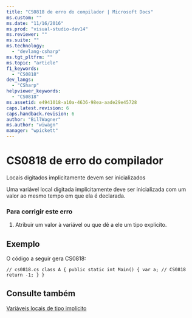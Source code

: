 ```yaml
---
title: "CS0818 de erro do compilador | Microsoft Docs"
ms.custom: ""
ms.date: "11/16/2016"
ms.prod: "visual-studio-dev14"
ms.reviewer: ""
ms.suite: ""
ms.technology: 
  - "devlang-csharp"
ms.tgt_pltfrm: ""
ms.topic: "article"
f1_keywords: 
  - "CS0818"
dev_langs: 
  - "CSharp"
helpviewer_keywords: 
  - "CS0818"
ms.assetid: e4941018-a10a-4636-98ea-aade29e45728
caps.latest.revision: 6
caps.handback.revision: 6
author: "BillWagner"
ms.author: "wiwagn"
manager: "wpickett"
---
```

# CS0818 de erro do compilador
Locais digitados implicitamente devem ser inicializados  
  
 Uma variável local digitada implicitamente deve ser inicializada com um valor ao mesmo tempo em que ela é declarada.  
  
### Para corrigir este erro  
  
1.  Atribuir um valor à variável ou que dê a ele um tipo explícito.  
  
## Exemplo  
 O código a seguir gera CS0818:  
  
```  
// cs0818.cs class A { public static int Main() { var a; // CS0818 return -1; } }  
```  
  
## Consulte também  
 [Variáveis locais de tipo implícito](../../csharp/programming-guide/classes-and-structs/implicitly-typed-local-variables.md)